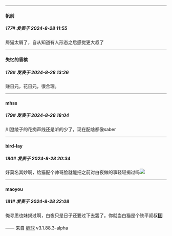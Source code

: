 ﻿
*****

####  帆前  
##### 177#       发表于 2024-8-28 11:55

屑猫太屑了，自从知道有人形态之后感觉更大叔了


*****

####  失忆的香槟  
##### 178#       发表于 2024-8-28 13:26

赚日元，花日元，很合理。


*****

####  mhss  
##### 179#       发表于 2024-8-28 18:04

川澄绫子的花痴声线还是听的少了，现在配啥都像saber


*****

####  bird-lay  
##### 180#       发表于 2024-8-28 20:34

好莫名其妙啊，给猫配个帅哥脸就能把之前对白夜做的事轻轻揭过吗<img src="https://static.saraba1st.com/image/smiley/face2017/125.png" referrerpolicy="no-referrer">


*****

####  maoyou  
##### 181#       发表于 2024-8-28 22:08

俺寻思也妹揭过啊，白夜只是日子还要过下去罢了。你就当白猫是个铁平叔叔8️⃣

—— 来自 [鹅球](https://www.pgyer.com/xfPejhuq) v3.1.88.3-alpha

